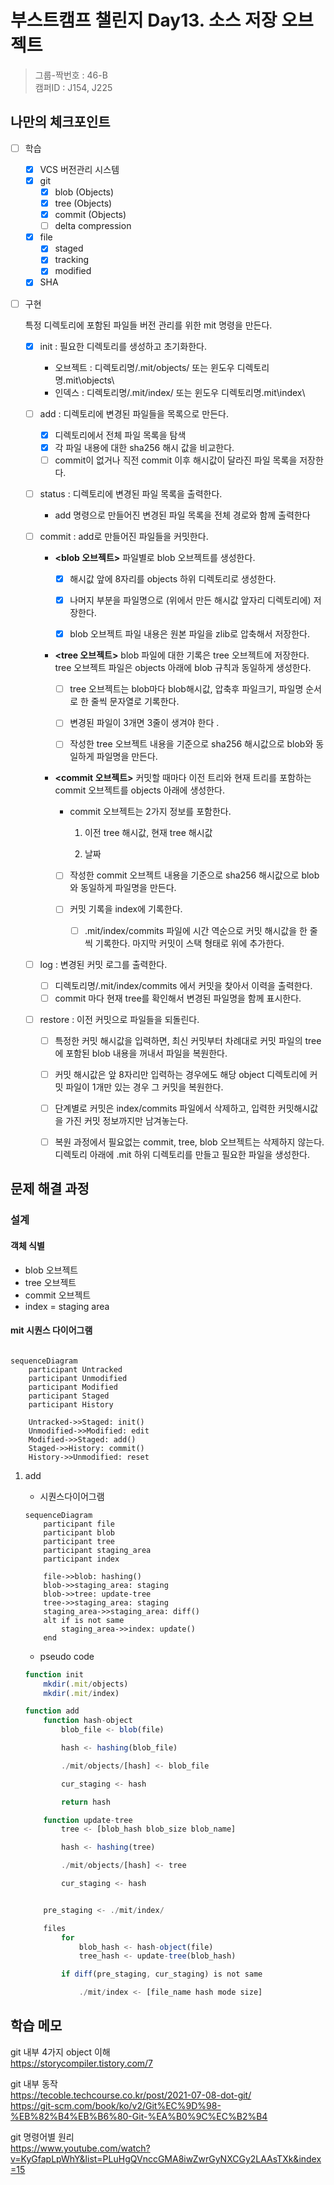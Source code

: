 # 부스트캠프 챌린지 Day13. 소스 저장 오브젝트

> 그룹-짝번호 : 46-B  
> 캠퍼ID : J154, J225

## 나만의 체크포인트

-   [ ] 학습

    -   [x] VCS 버전관리 시스템
    -   [x] git
        -   [x] blob (Objects)
        -   [x] tree (Objects)
        -   [x] commit (Objects)
        -   [ ] delta compression
    -   [x] file
        -   [x] staged
        -   [x] tracking
        -   [x] modified
    -   [x] SHA

-   [ ] 구현

    특정 디렉토리에 포함된 파일들 버전 관리를 위한 mit 명령을 만든다.

    -   [x] init : 필요한 디렉토리를 생성하고 초기화한다.

        -   오브젝트 : 디렉토리명/.mit/objects/ 또는 윈도우 디렉토리명\.mit\objects\
        -   인덱스 : 디렉토리명/.mit/index/ 또는 윈도우 디렉토리명\.mit\index\

    -   [ ] add : 디렉토리에 변경된 파일들을 목록으로 만든다.

        -   [x] 디렉토리에서 전체 파일 목록을 탐색
        -   [x] 각 파일 내용에 대한 sha256 해시 값을 비교한다.
        -   [ ] commit이 없거나 직전 commit 이후 해시값이 달라진 파일 목록을 저장한다.

    -   [ ] status : 디렉토리에 변경된 파일 목록을 출력한다.

        -   add 명령으로 만들어진 변경된 파일 목록을 전체 경로와 함께 출력한다

    -   [ ] commit : add로 만들어진 파일들을 커밋한다.

        -   **<blob 오브젝트>** 파일별로 blob 오브젝트를 생성한다.

            -   [x] 해시값 앞에 8자리를 objects 하위 디렉토리로 생성한다.

            -   [x] 나머지 부분을 파일명으로 (위에서 만든 해시값 앞자리 디렉토리에) 저장한다.

            -   [x] blob 오브젝트 파일 내용은 원본 파일을 zlib로 압축해서 저장한다.

        -   **<tree 오브젝트>** blob 파일에 대한 기록은 tree 오브젝트에 저장한다. tree 오브젝트 파일은 objects 아래에 blob 규칙과 동일하게 생성한다.

            -   [ ] tree 오브젝트는 blob마다 blob해시값, 압축후 파일크기, 파일명 순서로 한 줄씩 문자열로 기록한다.

            -   [ ] 변경된 파일이 3개면 3줄이 생겨야 한다 .

            -   [ ] 작성한 tree 오브젝트 내용을 기준으로 sha256 해시값으로 blob와 동일하게 파일명을 만든다.

        -   **<commit 오브젝트>** 커밋할 때마다 이전 트리와 현재 트리를 포함하는 commit 오브젝트를 objects 아래에 생성한다.

            -   commit 오브젝트는 2가지 정보를 포함한다.

                1. 이전 tree 해시값, 현재 tree 해시값

                2. 날짜

            -   [ ] 작성한 commit 오브젝트 내용을 기준으로 sha256 해시값으로 blob와 동일하게 파일명을 만든다.
            -   [ ] 커밋 기록을 index에 기록한다.

                -   [ ] .mit/index/commits 파일에 시간 역순으로 커밋 해시값을 한 줄씩 기록한다. 마지막 커밋이 스택 형태로 위에 추가한다.

    -   [ ] log : 변경된 커밋 로그를 출력한다.

        -   [ ] 디렉토리명/.mit/index/commits 에서 커밋을 찾아서 이력을 출력한다.
        -   [ ] commit 마다 현재 tree를 확인해서 변경된 파일명을 함께 표시한다.

    -   [ ] restore : 이전 커밋으로 파일들을 되돌린다.

        -   [ ] 특정한 커밋 해시값을 입력하면, 최신 커밋부터 차례대로 커밋 파일의 tree에 포함된 blob 내용을 꺼내서 파일을 복원한다.

        -   [ ] 커밋 해시값은 앞 8자리만 입력하는 경우에도 해당 object 디렉토리에 커밋 파일이 1개만 있는 경우 그 커밋을 복원한다.

        -   [ ] 단계별로 커밋은 index/commits 파일에서 삭제하고, 입력한 커밋해시값을 가진 커밋 정보까지만 남겨놓는다.

        -   [ ] 복원 과정에서 필요없는 commit, tree, blob 오브젝트는 삭제하지 않는다.
                디렉토리 아래에 .mit 하위 디렉토리를 만들고 필요한 파일을 생성한다.

## 문제 해결 과정

### 설계

#### 객체 식별

-   blob 오브젝트
-   tree 오브젝트
-   commit 오브젝트
-   index = staging area

#### mit 시퀀스 다이어그램

```mermaid

sequenceDiagram
    participant Untracked
    participant Unmodified
    participant Modified
    participant Staged
    participant History

    Untracked->>Staged: init()
    Unmodified->>Modified: edit
    Modified->>Staged: add()
    Staged->>History: commit()
    History->>Unmodified: reset
```

1.  add

    -   시퀀스다이어그램

    ```mermaid
    sequenceDiagram
        participant file
        participant blob
        participant tree
        participant staging_area
        participant index

        file->>blob: hashing()
        blob->>staging_area: staging
        blob->>tree: update-tree
        tree->>staging_area: staging
        staging_area->>staging_area: diff()
        alt if is not same
            staging_area->>index: update()
        end
    ```

    -   pseudo code

    ```js
    function init
        mkdir(.mit/objects)
        mkdir(.mit/index)

    function add
        function hash-object
            blob_file <- blob(file)

            hash <- hashing(blob_file)

            ./mit/objects/[hash] <- blob_file

            cur_staging <- hash

            return hash

        function update-tree
            tree <- [blob_hash blob_size blob_name]

            hash <- hashing(tree)

            ./mit/objects/[hash] <- tree

            cur_staging <- hash


        pre_staging <- ./mit/index/

        files
            for
                blob_hash <- hash-object(file)
                tree_hash <- update-tree(blob_hash)

            if diff(pre_staging, cur_staging) is not same

                ./mit/index <- [file_name hash mode size]
    ```

## 학습 메모

git 내부 4가지 object 이해  
https://storycompiler.tistory.com/7

git 내부 동작  
https://tecoble.techcourse.co.kr/post/2021-07-08-dot-git/  
https://git-scm.com/book/ko/v2/Git%EC%9D%98-%EB%82%B4%EB%B6%80-Git-%EA%B0%9C%EC%B2%B4

git 명령어별 원리  
https://www.youtube.com/watch?v=KyGfapLpWhY&list=PLuHgQVnccGMA8iwZwrGyNXCGy2LAAsTXk&index=15
